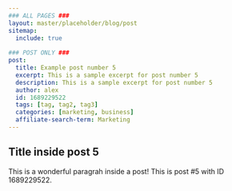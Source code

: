 ```yaml
---
### ALL PAGES ###
layout: master/placeholder/blog/post
sitemap:
  include: true
  
### POST ONLY ###
post:
  title: Example post number 5
  excerpt: This is a sample excerpt for post number 5
  description: This is a sample excerpt for post number 5
  author: alex
  id: 1689229522
  tags: [tag, tag2, tag3]
  categories: [marketing, business]
  affiliate-search-term: Marketing
---
```


## Title inside post 5
This is a wonderful paragrah inside a post! This is post #5 with ID 1689229522.
